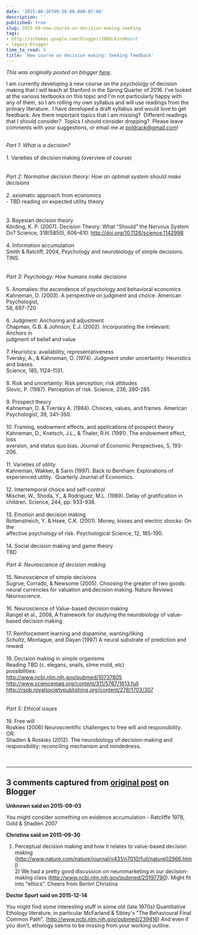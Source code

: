 ```yaml
---
date: '2015-08-26T09:38:00.000-07:00'
description: ''
published: true
slug: 2015-08-new-course-on-decision-making-seeking
tags:
- http://schemas.google.com/blogger/2008/kind#post
- legacy-blogger
time_to_read: 5
title: 'New course on decision making: Seeking feedback'
---
```


*This was originally posted on blogger [here](http://www.russpoldrack.org/2015/08/new-course-on-decision-making-seeking.html)*.

I am currently developing a new course on the psychology of decision making that I will teach at Stanford in the Spring Quarter of 2016. I've looked at the various textbooks on this topic and I'm not particularly happy with any of them, so I am rolling my own syllabus and will use readings from the primary literature. &nbsp;I have developed a draft syllabus and would love to get feedback: Are there important topics that I am missing? &nbsp;Different readings that I should consider? &nbsp;Topics I should consider dropping? &nbsp;Please leave comments with your suggestions, or email me at poldrack@gmail.com!<br /><br /><div class="p1"><span class="s1"><i>Part 1: What is a decision?&nbsp;</i></span></div><div class="p2"><span class="s1"></span><br /></div><div class="p1"><span class="s1">1. Varieties of decision making (overview of course)</span></div><div class="p2"><span class="s1"></span><br /></div><div class="p2"><span class="s1"></span><br /></div><div class="p1"><span class="s1"><i>Part 2: Normative decision theory: How an optimal system should make decisions</i></span></div><div class="p2"><span class="s1"><i></i></span><br /></div><div class="p1"><span class="s1">2. axiomatic approach from economics</span></div><div class="p1"><span class="s1">- TBD reading on expected utility theory</span></div><div class="p2"><span class="s1"></span><br /></div><div class="p2"><span class="s1"></span><br /></div><div class="p1"><span class="s1">3. Bayesian decision theory</span></div><div class="p3"><span class="s1">Körding, K. P. (2007). Decision Theory: What “Should” the Nervous System Do? Science, 318(5850), 606–610. <a href="http://doi.org/10.1126/science.1142998"><span class="s2">http://doi.org/10.1126/science.1142998</span></a></span></div><div class="p2"><span class="s1"></span><br /></div><div class="p1"><span class="s1">4. Information accumulation</span></div><div class="p1"><span class="s1">Smith &amp; Ratcliff, 2004, Psychology and neurobiology of simple decisions.&nbsp; TINS.</span></div><div class="p2"><span class="s1"></span><br /></div><div class="p2"><span class="s1"></span><br /></div><div class="p1"><span class="s1"><i>Part 3: Psychology: How humans make decisions</i></span></div><div class="p2"><span class="s1"></span><br /></div><div class="p1"><span class="s1">5. Anomalies: the ascendence of psychology and behavioral economics</span></div><div class="p1"><span class="s1">Kahneman, D. (2003). A perspective on judgment and choice. American Psychologist,</span></div><div class="p1"><span class="s1">58, 697-720</span></div><div class="p2"><span class="s1"></span><br /></div><div class="p1"><span class="s1">6. Judgment: Anchoring and adjustment</span></div><div class="p1"><span class="s1">Chapman, G.B. &amp; Johnson, E.J. (2002). Incorporating the irrelevant: Anchors in</span></div><div class="p1"><span class="s1">judgment of belief and value</span></div><div class="p2"><span class="s1"></span><br /></div><div class="p1"><span class="s1">7. Heuristics: availability, representativeness</span></div><div class="p1"><span class="s1">Tversky, A., &amp; Kahneman, D. (1974). Judgment under uncertainty: Heuristics and biases.</span></div><div class="p1"><span class="s1">Science, 185, 1124-1131.&nbsp;</span></div><div class="p2"><span class="s1"></span><br /></div><div class="p1"><span class="s1">8. Risk and uncertainty: Risk perception, risk attitudes</span></div><div class="p1"><span class="s1">Slovic, P. (1987). Perception of risk. Science, 236, 280-285</span></div><div class="p2"><span class="s1"></span><br /></div><div class="p1"><span class="s1">9. Prospect theory&nbsp;</span></div><div class="p1"><span class="s1">Kahneman, D. &amp; Tversky A. (1984). Choices, values, and frames. American</span></div><div class="p1"><span class="s1">Psychologist, 39, 341–350.</span></div><div class="p2"><span class="s1"></span><br /></div><div class="p1"><span class="s1">10. Framing, endowment effects, and applications of prospect theory</span></div><div class="p1"><span class="s1">Kahneman, D., Knetsch, J.L., &amp; Thaler, R.H. (1991). The endowment effect, loss</span></div><div class="p1"><span class="s1">aversion, and status quo bias. Journal of Economic Perspectives, 5, 193-206.</span></div><div class="p2"><span class="s1"></span><br /></div><div class="p1"><span class="s1">11. Varieties of utility</span></div><div class="p1"><span class="s1">Kahneman, Wakker, &amp; Sarin (1997). Back to Bentham: Explorations of experienced utility.&nbsp; Quarterly Journal of Economics.</span></div><div class="p2"><span class="s1"></span><br /></div><div class="p1"><span class="s1">12. Intertemporal choice and self-control</span></div><div class="p1"><span class="s1">Mischel, W., Shoda, Y., &amp; Rodriguez, M.L. (1989). Delay of gratification in children. Science, 244, pp. 933-938.</span></div><div class="p2"><span class="s1"></span><br /></div><div class="p1"><span class="s1">13. Emotion and decision making</span></div><div class="p1"><span class="s1">Rottenstreich, Y. &amp; Hsee, C.K. (2001). Money, kisses and electric shocks: On the</span></div><div class="p1"><span class="s1">affective psychology of risk. Psychological Science, 12, 185-190.</span></div><div class="p2"><span class="s1"></span><br /></div><div class="p1"><span class="s1">14. Social decision making and game theory</span></div><div class="p1"><span class="s1">TBD</span></div><div class="p2"><span class="s1"><i></i></span><br /></div><div class="p1"><span class="s1"><i>Part 4: Neuroscience of decision making</i></span></div><div class="p2"><span class="s1"></span><br /></div><div class="p1"><span class="s1">15. Neuroscience of simple decisions</span></div><div class="p1"><span class="s1">Sugrue, Corrado, &amp; Newsome (2005). Choosing the greater of two goods: neural currencies for valuation and decision making. Nature Reviews Neuroscience.</span></div><div class="p2"><span class="s1"></span><br /></div><div class="p1"><span class="s1">16. Neuroscience of Value-based decision making</span></div><div class="p1"><span class="s1">Rangel et al., 2008, A framework for studying the neurobiology of value-based decision making</span></div><div class="p2"><span class="s1"></span><br /></div><div class="p1"><span class="s1">17. Reinforcement learning and dopamine, wanting/liking</span></div><div class="p1"><span class="s1">Schultz, Montague, and Dayan (1997) A neural substrate of prediction and reward</span></div><div class="p2"><span class="s1"></span><br /></div><div class="p1"><span class="s1">18. Decision making in simple organisms</span></div><div class="p1"><span class="s1">Reading TBD (c. elegans, snails, slime mold, etc)</span></div><div class="p2"><span class="s1"></span>possibilities:</div><div class="p1"><span class="s3"><a href="http://www.ncbi.nlm.nih.gov/pubmed/10737805">http://www.ncbi.nlm.nih.gov/pubmed/10737805</a></span></div><div class="p1"><span class="s3"><a href="http://www.sciencemag.org/content/311/5767/1613.full">http://www.sciencemag.org/content/311/5767/1613.full</a></span></div><div class="p1"><span class="s3"><a href="http://rspb.royalsocietypublishing.org/content/278/1703/307">http://rspb.royalsocietypublishing.org/content/278/1703/307</a></span></div><div class="p2"><span class="s1"></span><br /></div><div class="p2"><span class="s1"><i></i></span><br /></div><div class="p1"><span class="s1"><i>Part 5: Ethical issues</i></span></div><div class="p2"><span class="s1"></span><br /></div><div class="p1"><span class="s1">19. Free will</span></div><div class="p1"><span class="s1">Roskies (2006) Neuroscientific challenges to free will and responsibility.</span></div><div class="p1"><span class="s1">OR:</span></div><div class="p1"><span class="s1">Shadlen &amp; Roskies (2012).&nbsp;The neurobiology of decision-making and responsibility: reconciling mechanism and mindedness.&nbsp;</span></div><br /><div class="p2"><span class="s1"></span><br /></div>

---

## 3 comments captured from [original post](http://www.russpoldrack.org/2015/08/new-course-on-decision-making-seeking.html) on Blogger

**Unknown said on 2015-09-03**

You might consider something on evidence accumulation - Ratcliffe 1978, Gold &amp; Shadlen 2007

**Christina said on 2015-09-30**

1) Perceptual decision making and how it relates to value-based decision making (http://www.nature.com/nature/journal/v431/n7010/full/nature02966.html)<br />2) We had a pretty good discussion on neuromarketing in our decision-making class (http://www.ncbi.nlm.nih.gov/pubmed/20197790). Might fit into &quot;ethics&quot;. Cheers from Berlin! Christina

**Doctor Spurt said on 2015-12-14**

You might find some interesting stuff in some old (late 1970s) Quantitative Ethology literature, in particular McFarland &amp; Sibley's &quot;The Behavioural Final Common Path&quot;. (http://www.ncbi.nlm.nih.gov/pubmed/239416) And even if you don't, ethology seems to be missing from your working outline.

